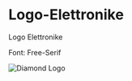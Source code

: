 # Logo-Elettronike
Logo Elettronike

Font: Free-Serif



![Diamond Logo](
file:///home/iperkeno/git/Logo-Elettronike/ev-diamond/logo_elettronike_rombo_square.png
)
